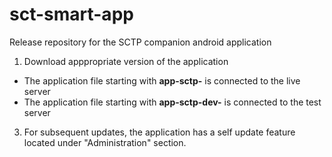 # sct-smart-app
Release repository for the SCTP companion android application


1. Download apppropriate version of the application
   
  -  The application file starting with **app-sctp-** is connected to the live server
  -  The application file starting with **app-sctp-dev-** is connected to the test server

3. For subsequent updates, the application has a self update feature located under "Administration" section.
